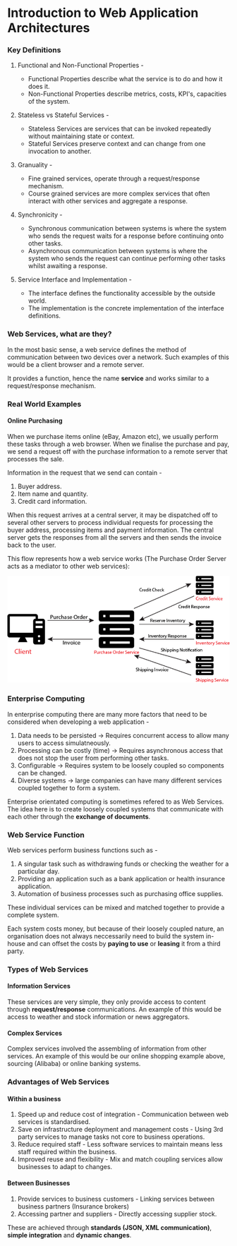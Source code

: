 # Introduction to Web Application Architectures

### Key Definitions
1. Functional and Non-Functional Properties - 
    - Functional Properties describe what the service is to do and how it does it.
    - Non-Functional Properties describe metrics, costs, KPI's, capacities of the system.

2. Stateless vs Stateful Services -
    - Stateless Services are services that can be invoked repeatedly without maintaining state or context.
    - Stateful Services preserve context and can change from one invocation to another.

3. Granuality -
    - Fine grained services, operate through a request/response mechanism.
    - Course grained services are more complex services that often interact with other services and aggregate a response.

4. Synchronicity - 
    - Synchronous communication between systems is where the system who sends the request waits for a response before continuing onto other tasks.
    - Asynchronous communication between systems is where the system who sends the request can continue performing other tasks whilst awaiting a response.

5. Service Interface and Implementation -
    - The interface defines the functionality accessible by the outside world.
    - The implementation is the concrete implementation of the interface definitions. 

### Web Services, what are they?

In the most basic sense, a web service defines the method of communication between two devices over a network. Such examples of this would be a client browser and a remote server.

It provides a function, hence the name **service** and works similar to a request/response mechanism.

### Real World Examples

#### Online Purchasing
When we purchase items online (eBay, Amazon etc), we usually perform these tasks through a web browser. When we finalise the purchase and pay, we send a request off with the purchase information to a remote server that processes the sale.

Information in the request that we send can contain -

1. Buyer address.
2. Item name and quantity.
3. Credit card information.

When this request arrives at a central server, it may be dispatched off to several other servers to process individual requests for processing the buyer address, processing items and payment information. The central server gets the responses from all the servers and then sends the invoice back to the user. 

This flow represents how a web service works (The Purchase Order Server acts as a mediator to other web services):

![alt text][logo]

[logo]: https://github.com/szeyick/webApplicationArchitectures/blob/master/IntroductionToWebArchitectures/resources/WebService.png "Purchasing Web Service"

### Enterprise Computing

In enterprise computing there are many more factors that need to be considered when developing a web application -

1. Data needs to be persisted -> Requires concurrent access to allow many users to access simulatneously.
2. Processing can be costly (time) -> Requires asynchronous access that does not stop the user from performing other tasks.
3. Configurable -> Requires system to be loosely coupled so components can be changed.
4. Diverse systems -> large companies can have many different services coupled together to form a system.

Enterprise orientated computing is sometimes refered to as Web Services. The idea here is to create loosely coupled systems that communicate with each other through the <b>exchange of documents</b>.

### Web Service Function

Web services perform business functions such as -

1. A singular task such as withdrawing funds or checking the weather for a particular day.
2. Providing an application such as a bank application or health insurance application.
3. Automation of business processes such as purchasing office supplies.

These individual services can be mixed and matched together to provide a complete system. 

Each system costs money, but because of their loosely coupled nature, an organisation does not always neccessarily need to build the system in-house and can offset the costs by <b>paying to use</b> or <b>leasing</b> it from a third party.

### Types of Web Services

#### Information Services
These services are very simple, they only provide access to content through **request/response** communications. An example of this would be access to weather and stock information or news aggregators.

#### Complex Services
Complex services involved the assembling of information from other services. An example of this would be our online shopping example above, sourcing (Alibaba) or online banking systems.

### Advantages of Web Services

#### Within a business
1. Speed up and reduce cost of integration - Communication between web services is standardised.
2. Save on infrastructure deployment and management costs - Using 3rd party services to manage tasks not core to business operations.
3. Reduce required staff - Less software services to maintain means less staff required within the business.
4. Improved reuse and flexibility - Mix and match coupling services allow businesses to adapt to changes.

#### Between Businesses
1. Provide services to business customers - Linking services between business partners (Insurance brokers)
2. Accessing partner and suppliers - Directly accessing supplier stock.

These are achieved through **standards (JSON, XML communication)**, **simple integration** and **dynamic changes**.


